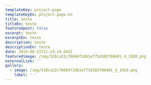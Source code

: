 ```yaml
---
templateKey: project-page
templateKeyEn: project-page.en
title: teste
titleEn: teste
featuredpost: false
excerpt: teste
excerptEn: teste
description: teste
descriptionEn: teste
date: 2019-08-21T21:13:24.645Z
featuredimage: /img/518ca22c70604f1db1ef75d302f00401_4_1920.png
externalLink: ''
gallery:
  - image: /img/518ca22c70604f1db1ef75d302f00401_4_1920.png
    label: ' '
---
```


